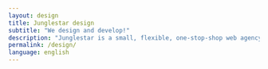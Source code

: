 ```yaml
---
layout: design
title: Junglestar design
subtitle: "We design and develop!"
description: "Junglestar is a small, flexible, one-stop-shop web agency. We help companies plan a proper information architecture, then produce it, coding and deploying it. We help companies and individuals organise their communication. We grow relationships with our clients. We design, produce & develop well thought user experiences. Websites, slide shows, offline-ready web apps"
permalink: /design/
language: english
---
```

